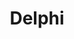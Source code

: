 ---
title: "Delphi"
url: /ciudad-autonoma-de-buenos-aires/delphi/
shop: reparación de automóviles
---